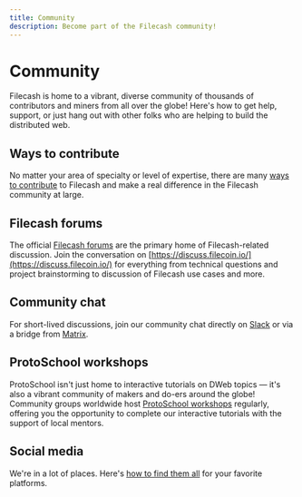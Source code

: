 ```yaml
---
title: Community
description: Become part of the Filecash community!
---
```


# Community

Filecash is home to a vibrant, diverse community of thousands of contributors and miners from all over the globe! Here's how to get help, support, or just hang out with other folks who are helping to build the distributed web.

## Ways to contribute

No matter your area of specialty or level of expertise, there are many [ways to contribute](./contribute/ways-to-contribute.md) to Filecash and make a real difference in the Filecash community at large.

## Filecash forums

The official [Filecash forums](https://discuss.filecoin.io/) are the primary home of Filecash-related discussion. Join the conversation on [https://discuss.filecoin.io/](https://discuss.filecoin.io/) for everything from technical questions and project brainstorming to discussion of Filecash use cases and more.

## Community chat

For short-lived discussions, join our community chat directly on [Slack](https://filecoin.io/slack) or via a bridge from [Matrix](https://riot.im/app/#/group/+filecoin:matrix.org).

## ProtoSchool workshops

ProtoSchool isn't just home to interactive tutorials on DWeb topics — it's also a vibrant community of makers and do-ers around the globe! Community groups worldwide host [ProtoSchool workshops](https://proto.school/#/events) regularly, offering you the opportunity to complete our interactive tutorials with the support of local mentors.

## Social media

We're in a lot of places. Here's [how to find them all](social-media/social-media.md) for your favorite platforms.
